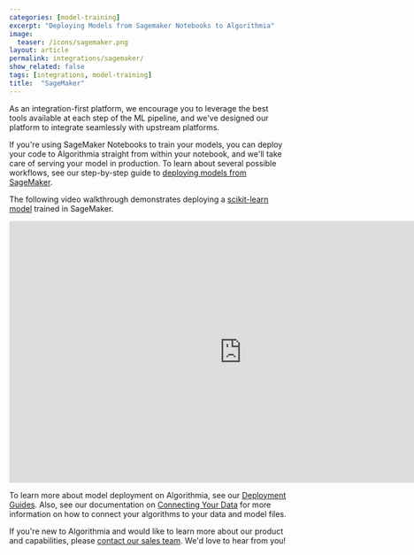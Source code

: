 ```yaml
---
categories: [model-training]
excerpt: "Deploying Models from Sagemaker Notebooks to Algorithmia"
image:
  teaser: /icons/sagemaker.png
layout: article
permalink: integrations/sagemaker/
show_related: false
tags: [integrations, model-training]
title:  "SageMaker"
---
```


As an integration-first platform, we encourage you to leverage the best tools available at each step of the ML pipeline, and we've designed our platform to integrate seamlessly with upstream platforms.

If you're using SageMaker Notebooks to train your models, you can deploy your code to Algorithmia straight from within your notebook, and we'll take care of serving your model in production. To learn about several possible workflows, see our step-by-step guide to [deploying models from SageMaker](https://algorithmia.com/blog/algorithmia-integration-how-to-deploy-your-models-from-sagemaker-to-production).

The following video walkthrough demonstrates deploying a [scikit-learn model](/developers/model-deployment/scikit) trained in SageMaker.

<iframe title="SageMaker Integration" width="840" height="473" src="https://www.youtube.com/embed/jfU4KPyNC2w?feature=oembed" frameborder="0" allow="accelerometer; autoplay; clipboard-write; encrypted-media; gyroscope; picture-in-picture" allowfullscreen=""></iframe>

To learn more about model deployment on Algorithmia, see our [Deployment Guides](/developers/model-deployment). Also, see our documentation on [Connecting Your Data](/developers/data) for more information on how to connect your algorithms to your data and model files.

If you're new to Algorithmia and would like to learn more about our product and capabilities, please [contact our sales team](https://info.algorithmia.com/contact-sales). We'd love to hear from you!

